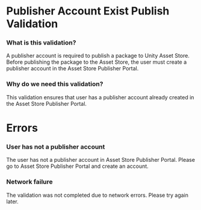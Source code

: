 # Publisher Account Exist Publish Validation

### What is this validation?
A publisher account is required to publish a package to Unity Asset Store. Before publishing the package to the Asset Store, the user must create a publisher account in the Asset Store Publisher Portal.

### Why do we need this validation?
This validation ensures that user has a publisher account already created in the Asset Store Publisher Portal.

# Errors
### User has not a publisher account
The user has not a publisher account in Asset Store Publisher Portal. Please go to Asset Store Publisher Portal and create an account.

### Network failure
The validation was not completed due to network errors. Please try again later.

